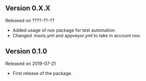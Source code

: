 ## Version 0.X.X

Released on ????-??-??

- Added usage of nox package for test automation.
- Changed .travis.yml and appveyor.yml to take in account nox.

## Version 0.1.0

Released on 2019-07-21

- First release of the package.